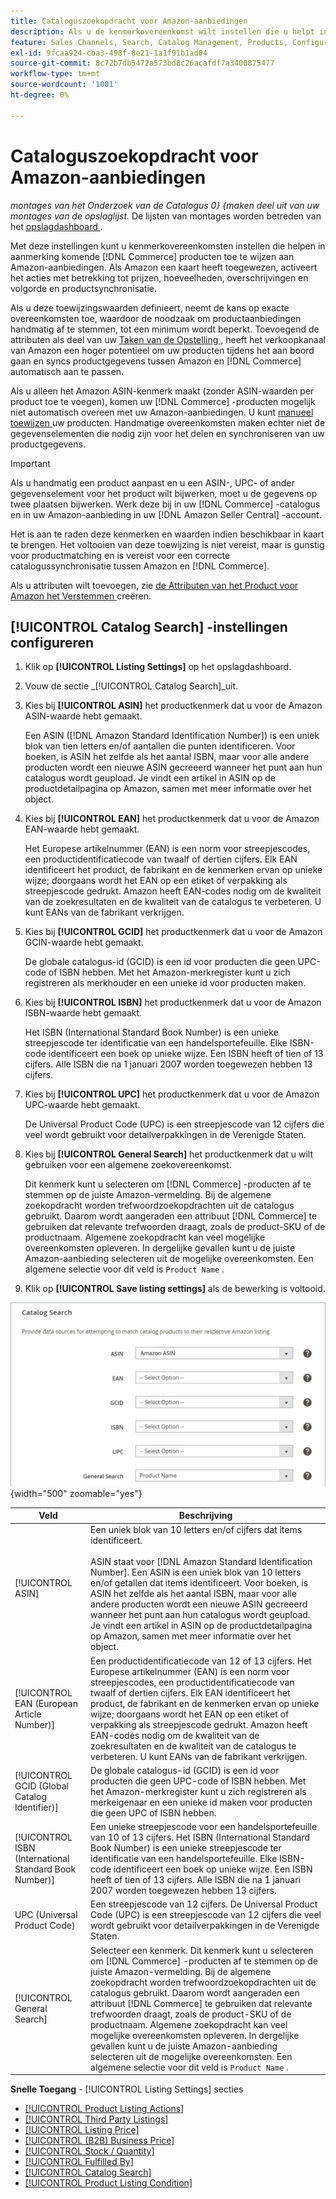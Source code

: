 ```yaml
---
title: Cataloguszoekopdracht voor Amazon-aanbiedingen
description: Als u de kenmerkovereenkomst wilt instellen die u helpt in aanmerking komende Commerce-catalogusproducten toe te wijzen aan Amazon-aanbiedingen, werkt u de zoekinstellingen van de catalogus bij.
feature: Sales Channels, Search, Catalog Management, Products, Configuration
exl-id: 9fcaa924-cba3-498f-8e21-1a1f91b1ad04
source-git-commit: 8c72b7db5472a573bd8c26acafdf7a3400875477
workflow-type: tm+mt
source-wordcount: '1001'
ht-degree: 0%

---
```


# Cataloguszoekopdracht voor Amazon-aanbiedingen

_montages van het Onderzoek van de Catalogus 0} {maken deel uit van uw montages van de opslaglijst._ De lijsten van montages worden betreden van het [ opslagdashboard ](./amazon-store-dashboard.md).

Met deze instellingen kunt u kenmerkovereenkomsten instellen die helpen in aanmerking komende [!DNL Commerce] producten toe te wijzen aan Amazon-aanbiedingen. Als Amazon een kaart heeft toegewezen, activeert het acties met betrekking tot prijzen, hoeveelheden, overschrijvingen en volgorde en productsynchronisatie.

Als u deze toewijzingswaarden definieert, neemt de kans op exacte overeenkomsten toe, waardoor de noodzaak om productaanbiedingen handmatig af te stemmen, tot een minimum wordt beperkt. Toevoegend de attributen als deel van uw [ Taken van de Opstelling ](./amazon-pre-setup-tasks.md), heeft het verkoopkanaal van Amazon een hoger potentieel om uw producten tijdens het aan boord gaan en syncs productgegevens tussen Amazon en [!DNL Commerce] automatisch aan te passen.

Als u alleen het Amazon ASIN-kenmerk maakt (zonder ASIN-waarden per product toe te voegen), komen uw [!DNL Commerce] -producten mogelijk niet automatisch overeen met uw Amazon-aanbiedingen. U kunt [ manueel toewijzen ](./creating-assigning-catalog-products.md) uw producten. Handmatige overeenkomsten maken echter niet de gegevenselementen die nodig zijn voor het delen en synchroniseren van uw productgegevens.

>[!IMPORTANT]
>
>Als u handmatig een product aanpast en u een ASIN-, UPC- of ander gegevenselement voor het product wilt bijwerken, moet u de gegevens op twee plaatsen bijwerken. Werk deze bij in uw [!DNL Commerce] -catalogus en in uw Amazon-aanbieding in uw [!DNL Amazon Seller Central] -account.

Het is aan te raden deze kenmerken en waarden indien beschikbaar in kaart te brengen. Het voltooien van deze toewijzing is niet vereist, maar is gunstig voor productmatching en is vereist voor een correcte catalogussynchronisatie tussen Amazon en [!DNL Commerce].

Als u attributen wilt toevoegen, zie [ de Attributen van het Product voor Amazon het Verstemmen ](./ob-creating-magento-attributes.md) creëren.

## [!UICONTROL Catalog Search] -instellingen configureren

1. Klik op **[!UICONTROL Listing Settings]** op het opslagdashboard.

1. Vouw de sectie _[!UICONTROL Catalog Search]_uit.

1. Kies bij **[!UICONTROL ASIN]** het productkenmerk dat u voor de Amazon ASIN-waarde hebt gemaakt.

   Een ASIN ([!DNL Amazon Standard Identification Number]) is een uniek blok van tien letters en/of aantallen die punten identificeren. Voor boeken, is ASIN het zelfde als het aantal ISBN, maar voor alle andere producten wordt een nieuwe ASIN gecreeerd wanneer het punt aan hun catalogus wordt geupload. Je vindt een artikel in ASIN op de productdetailpagina op Amazon, samen met meer informatie over het object.

1. Kies bij **[!UICONTROL EAN]** het productkenmerk dat u voor de Amazon EAN-waarde hebt gemaakt.

   Het Europese artikelnummer (EAN) is een norm voor streepjescodes, een productidentificatiecode van twaalf of dertien cijfers. Elk EAN identificeert het product, de fabrikant en de kenmerken ervan op unieke wijze; doorgaans wordt het EAN op een etiket of verpakking als streepjescode gedrukt. Amazon heeft EAN-codes nodig om de kwaliteit van de zoekresultaten en de kwaliteit van de catalogus te verbeteren. U kunt EANs van de fabrikant verkrijgen.

1. Kies bij **[!UICONTROL GCID]** het productkenmerk dat u voor de Amazon GCIN-waarde hebt gemaakt.

   De globale catalogus-id (GCID) is een id voor producten die geen UPC-code of ISBN hebben. Met het Amazon-merkregister kunt u zich registreren als merkhouder en een unieke id voor producten maken.

1. Kies bij **[!UICONTROL ISBN]** het productkenmerk dat u voor de Amazon ISBN-waarde hebt gemaakt.

   Het ISBN (International Standard Book Number) is een unieke streepjescode ter identificatie van een handelsportefeuille. Elke ISBN-code identificeert een boek op unieke wijze. Een ISBN heeft of tien of 13 cijfers. Alle ISBN die na 1 januari 2007 worden toegewezen hebben 13 cijfers.

1. Kies bij **[!UICONTROL UPC]** het productkenmerk dat u voor de Amazon UPC-waarde hebt gemaakt.

   De Universal Product Code (UPC) is een streepjescode van 12 cijfers die veel wordt gebruikt voor detailverpakkingen in de Verenigde Staten.

1. Kies bij **[!UICONTROL General Search]** het productkenmerk dat u wilt gebruiken voor een algemene zoekovereenkomst.

   Dit kenmerk kunt u selecteren om [!DNL Commerce] -producten af te stemmen op de juiste Amazon-vermelding. Bij de algemene zoekopdracht worden trefwoordzoekopdrachten uit de catalogus gebruikt. Daarom wordt aangeraden een attribuut [!DNL Commerce] te gebruiken dat relevante trefwoorden draagt, zoals de product-SKU of de productnaam. Algemene zoekopdracht kan veel mogelijke overeenkomsten opleveren. In dergelijke gevallen kunt u de juiste Amazon-aanbieding selecteren uit de mogelijke overeenkomsten. Een algemene selectie voor dit veld is `Product Name` .

1. Klik op **[!UICONTROL Save listing settings]** als de bewerking is voltooid.

![ het Onderzoek van de Catalogus ](assets/amazon-catalog-search.png){width="500" zoomable="yes"}

| Veld | Beschrijving |
|--------------------------------------------------------|--------------------------------------------------------------------------------------------------------------------------------------------------------------------------------------------------------------------------------------------------------------------------------------------------------------------------------------------------------------------------------------------------------------------------------------------------------------------------------------------------------------------------------------|
| [!UICONTROL ASIN] | Een uniek blok van 10 letters en/of cijfers dat items identificeert.<br><br> ASIN staat voor [!DNL Amazon Standard Identification Number]. Een ASIN is een uniek blok van 10 letters en/of getallen dat items identificeert. Voor boeken, is ASIN het zelfde als het aantal ISBN, maar voor alle andere producten wordt een nieuwe ASIN gecreeerd wanneer het punt aan hun catalogus wordt geupload. Je vindt een artikel in ASIN op de productdetailpagina op Amazon, samen met meer informatie over het object. |
| [!UICONTROL EAN (European Article Number)] | Een productidentificatiecode van 12 of 13 cijfers. Het Europese artikelnummer (EAN) is een norm voor streepjescodes, een productidentificatiecode van twaalf of dertien cijfers. Elk EAN identificeert het product, de fabrikant en de kenmerken ervan op unieke wijze; doorgaans wordt het EAN op een etiket of verpakking als streepjescode gedrukt. Amazon heeft EAN-codes nodig om de kwaliteit van de zoekresultaten en de kwaliteit van de catalogus te verbeteren. U kunt EANs van de fabrikant verkrijgen. |
| [!UICONTROL GCID (Global Catalog Identifier)] | De globale catalogus-id (GCID) is een id voor producten die geen UPC-code of ISBN hebben. Met het Amazon-merkregister kunt u zich registreren als merkeigenaar en een unieke id maken voor producten die geen UPC of ISBN hebben. |
| [!UICONTROL ISBN (International Standard Book Number)] | Een unieke streepjescode voor een handelsportefeuille van 10 of 13 cijfers. Het ISBN (International Standard Book Number) is een unieke streepjescode ter identificatie van een handelsportefeuille. Elke ISBN-code identificeert een boek op unieke wijze. Een ISBN heeft of tien of 13 cijfers. Alle ISBN die na 1 januari 2007 worden toegewezen hebben 13 cijfers. |
| UPC (Universal Product Code) | Een streepjescode van 12 cijfers. De Universal Product Code (UPC) is een streepjescode van 12 cijfers die veel wordt gebruikt voor detailverpakkingen in de Verenigde Staten. |
| [!UICONTROL General Search] | Selecteer een kenmerk. Dit kenmerk kunt u selecteren om [!DNL Commerce] -producten af te stemmen op de juiste Amazon-vermelding. Bij de algemene zoekopdracht worden trefwoordzoekopdrachten uit de catalogus gebruikt. Daarom wordt aangeraden een attribuut [!DNL Commerce] te gebruiken dat relevante trefwoorden draagt, zoals de product-SKU of de productnaam. Algemene zoekopdracht kan veel mogelijke overeenkomsten opleveren. In dergelijke gevallen kunt u de juiste Amazon-aanbieding selecteren uit de mogelijke overeenkomsten. Een algemene selectie voor dit veld is `Product Name` . |

**Snelle Toegang** - [!UICONTROL Listing Settings] secties

- [[!UICONTROL Product Listing Actions]](./product-listing-actions.md)
- [[!UICONTROL Third Party Listings]](./third-party-listing-settings.md)
- [[!UICONTROL Listing Price]](./listing-price.md)
- [[!UICONTROL (B2B) Business Price]](./business-pricing.md)
- [[!UICONTROL Stock / Quantity]](./stock-quantity.md)
- [[!UICONTROL Fulfilled By]](./fulfilled-by.md)
- [[!UICONTROL Catalog Search]](./catalog-search.md)
- [[!UICONTROL Product Listing Condition]](./product-listing-condition.md)

